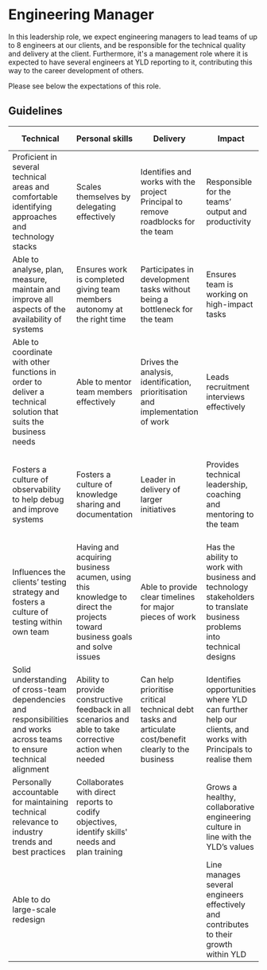 # Engineering Manager

In this leadership role, we expect engineering managers to lead teams of up to 8
engineers at our clients, and be responsible for the technical quality and
delivery at the client. Furthermore, it's a management role where it is expected
to have several engineers at YLD reporting to it, contributing this way to the
career development of others.

Please see below the expectations of this role.

## Guidelines

| Technical                                                                                                                | Personal skills                                                                                                          | Delivery                                                                                              | Impact                                                                                                                  | Communication and leadership                                                                  |
| ------------------------------------------------------------------------------------------------------------------------ | ------------------------------------------------------------------------------------------------------------------------ | ----------------------------------------------------------------------------------------------------- | ----------------------------------------------------------------------------------------------------------------------- | --------------------------------------------------------------------------------------------- |
| Proficient in several technical areas and comfortable identifying approaches and technology stacks                       | Scales themselves by delegating effectively                                                                              | Identifies and works with the project Principal to remove roadblocks for the team                     | Responsible for the teams’ output and productivity                                                                      | Builds and leads a team of engineers through hiring, coaching, mentoring and line management  |
| Able to analyse, plan, measure, maintain and improve all aspects of the availability of systems                          | Ensures work is completed giving team members autonomy at the right time                                                 | Participates in development tasks without being a bottleneck for the team                             | Ensures team is working on high-impact tasks                                                                            | Makes independent decisions for the team and is able to back those up                         |
| Able to coordinate with other functions in order to deliver a technical solution that suits the business needs           | Able to mentor team members effectively                                                                                  | Drives the analysis, identification, prioritisation and implementation of work                        | Leads recruitment interviews effectively                                                                                | Contributes to the career development of others                                               |
| Fosters a culture of observability to help debug and improve systems                                                     | Fosters a culture of knowledge sharing and documentation                                                                 | Leader in delivery of larger initiatives                                                              | Provides technical leadership, coaching and mentoring to the team                                                       | Able to articulate context to the team and surface important information to upper management  |
| Influences the clients’ testing strategy and fosters a culture of testing within own team                                | Having and acquiring business acumen, using this knowledge to direct the projects toward business goals and solve issues | Able to provide clear timelines for major pieces of work                                              | Has the ability to work with business and technology stakeholders to translate business problems into technical designs | Able to act quickly when needed and provide feedback to team members as appropriate           |
| Solid understanding of cross-team dependencies and responsibilities and works across teams to ensure technical alignment | Ability to provide constructive feedback in all scenarios and able to take corrective action when needed                 | Can help prioritise critical technical debt tasks and articulate cost/benefit clearly to the business | Identifies opportunities where YLD can further help our clients, and works with Principals to realise them              | Understands the current technology strategy and is able to communicate it clearly to the team |
| Personally accountable for maintaining technical relevance to industry trends and best practices                         | Collaborates with direct reports to codify objectives, identify skills' needs and plan training                          |                                                                                                       | Grows a healthy, collaborative engineering culture in line with the YLD’s values                                        | Can confidently present work being done by the team to upper management                       |
| Able to do large-scale redesign                                                                                          |                                                                                                                          |                                                                                                       | Line manages several engineers effectively and contributes to their growth within YLD                                   | Able to conduct performance management and measure effectiveness of team members              |
